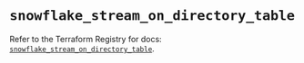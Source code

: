# `snowflake_stream_on_directory_table`

Refer to the Terraform Registry for docs: [`snowflake_stream_on_directory_table`](https://registry.terraform.io/providers/snowflakedb/snowflake/2.6.0/docs/resources/stream_on_directory_table).
